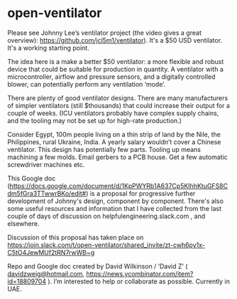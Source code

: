# open-ventilator

Please see Johnny Lee’s ventilator project (the video gives a great overview): https://github.com/jcl5m1/ventilator).
It's a $50 USD ventilator. It's a working starting point. 

The idea here is a make a better $50 ventilator: a more flexible and robust device that could be suitable for production in quantity. A ventilator with a microcontroller, airflow and pressure sensors, and a digitally controlled blower, can potentially perform any ventilation ‘mode’.

There are plenty of good ventilator designs. There are many manufacturers of simpler ventilators (still $thousands) that could increase their output for a couple of weeks. (ICU ventilators probably have complex supply chains, and the tooling may not be set up for high-rate production.)

Consider Egypt, 100m people living on a thin strip of land by the Nile, the Philippines, rural Ukraine, India. A yearly salary wouldn’t cover a Chinese ventilator. This design has potentially few parts. Tooling up means machining a few molds. Email gerbers to a PCB house. Get a few automatic screwdriver machines etc.

This Google doc (https://docs.google.com/document/d/1KpPWYRb1A637Cp5KIhhKtuGFS8Cdm5fGra3TTwwrBKo/edit#) is a proposal for progressive further development of Johnny's design, component by component.  There's also some useful resources and information that I have collected from the last couple of days of discussion on helpfulengineering.slack.com , and elsewhere.

Discussion of this proposal has taken place on https://join.slack.com/t/open-ventilator/shared_invite/zt-cwh6py1x-C5tO4JewMUf2tRN7rwWB~g

Repo and Google doc created by David Wilkinson / ‘David Z’ ( davidzweig@hotmail.com,  https://news.ycombinator.com/item?id=18809704 ). 
I’m interested to help or collaborate as possible. Currently in UAE.
